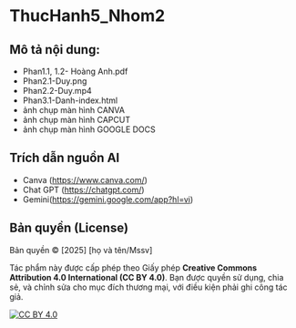 # ThucHanh5_Nhom2
## Mô tả nội dung:
- Phan1.1, 1.2- Hoàng Anh.pdf   
- Phan2.1-Duy.png
- Phan2.2-Duy.mp4
- Phan3.1-Danh-index.html
- ảnh chụp màn hình CANVA
- ảnh chụp màn hình CAPCUT
- ảnh chụp màn hình GOOGLE DOCS

## Trích dẫn nguồn AI
- Canva (https://www.canva.com/)
- Chat GPT (https://chatgpt.com/)
- Gemini(https://gemini.google.com/app?hl=vi)
## Bản quyền (License)

Bản quyền © [2025] [họ và tên/Mssv]

Tác phẩm này được cấp phép theo Giấy phép **Creative Commons Attribution 4.0 International (CC BY 4.0)**.
Bạn được quyền sử dụng, chia sẻ, và chỉnh sửa cho mục đích thương mại, với điều kiện phải ghi công tác giả.

[![CC BY 4.0][cc-by-shield]][cc-by]

[cc-by-shield]: https://img.shields.io/badge/License-CC%20BY%204.0-lightgrey.svg
[cc-by]: http://creativecommons.org/licenses/by/4.0/
